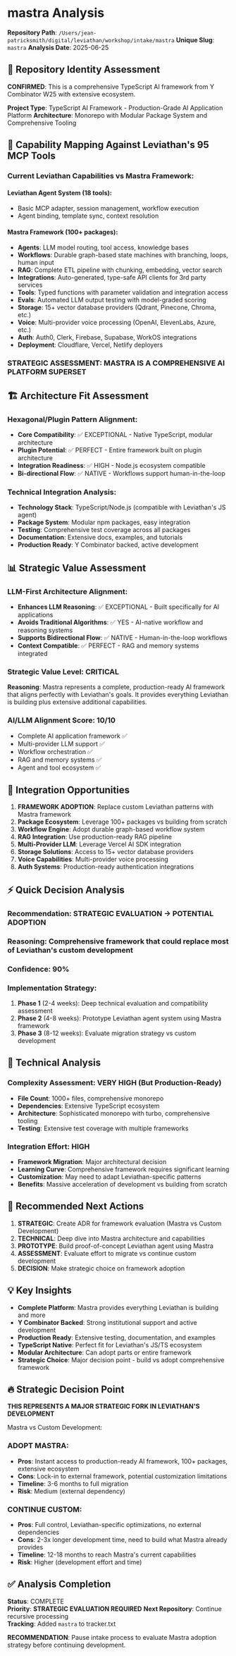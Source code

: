 # mastra Analysis

**Repository Path**: `/Users/jean-patricksmith/digital/leviathan/workshop/intake/mastra`
**Unique Slug**: `mastra`
**Analysis Date**: 2025-06-25

## 🎯 Repository Identity Assessment

**CONFIRMED**: This is a comprehensive TypeScript AI framework from Y Combinator W25 with extensive ecosystem.

**Project Type**: TypeScript AI Framework - Production-Grade AI Application Platform
**Architecture**: Monorepo with Modular Package System and Comprehensive Tooling

## 🤖 Capability Mapping Against Leviathan's 95 MCP Tools

### Current Leviathan Capabilities vs Mastra Framework:

#### Leviathan Agent System (18 tools):
- Basic MCP adapter, session management, workflow execution
- Agent binding, template sync, context resolution

#### Mastra Framework (100+ packages):
- **Agents**: LLM model routing, tool access, knowledge bases
- **Workflows**: Durable graph-based state machines with branching, loops, human input
- **RAG**: Complete ETL pipeline with chunking, embedding, vector search
- **Integrations**: Auto-generated, type-safe API clients for 3rd party services
- **Tools**: Typed functions with parameter validation and integration access
- **Evals**: Automated LLM output testing with model-graded scoring
- **Storage**: 15+ vector database providers (Qdrant, Pinecone, Chroma, etc.)
- **Voice**: Multi-provider voice processing (OpenAI, ElevenLabs, Azure, etc.)
- **Auth**: Auth0, Clerk, Firebase, Supabase, WorkOS integrations
- **Deployment**: Cloudflare, Vercel, Netlify deployers

### **STRATEGIC ASSESSMENT: MASTRA IS A COMPREHENSIVE AI PLATFORM SUPERSET**

## 🏗️ Architecture Fit Assessment

### Hexagonal/Plugin Pattern Alignment:
- **Core Compatibility**: ✅ EXCEPTIONAL - Native TypeScript, modular architecture
- **Plugin Potential**: ✅ PERFECT - Entire framework built on plugin architecture
- **Integration Readiness**: ✅ HIGH - Node.js ecosystem compatible
- **Bi-directional Flow**: ✅ NATIVE - Workflows support human-in-the-loop

### Technical Integration Analysis:
- **Technology Stack**: TypeScript/Node.js (compatible with Leviathan's JS agent)
- **Package System**: Modular npm packages, easy integration
- **Testing**: Comprehensive test coverage across all packages
- **Documentation**: Extensive docs, examples, and tutorials
- **Production Ready**: Y Combinator backed, active development

## 📊 Strategic Value Assessment

### LLM-First Architecture Alignment:
- **Enhances LLM Reasoning**: ✅ EXCEPTIONAL - Built specifically for AI applications
- **Avoids Traditional Algorithms**: ✅ YES - AI-native workflow and reasoning systems
- **Supports Bidirectional Flow**: ✅ NATIVE - Human-in-the-loop workflows
- **Context Compatible**: ✅ PERFECT - RAG and memory systems integrated

### Strategic Value Level: **CRITICAL**
**Reasoning**: Mastra represents a complete, production-ready AI framework that aligns perfectly with Leviathan's goals. It provides everything Leviathan is building plus extensive additional capabilities.

### AI/LLM Alignment Score: **10/10**
- Complete AI application framework ✅
- Multi-provider LLM support ✅
- Workflow orchestration ✅
- RAG and memory systems ✅
- Agent and tool ecosystem ✅

## 🔗 Integration Opportunities

1. **FRAMEWORK ADOPTION**: Replace custom Leviathan patterns with Mastra framework
2. **Package Ecosystem**: Leverage 100+ packages vs building from scratch
3. **Workflow Engine**: Adopt durable graph-based workflow system
4. **RAG Integration**: Use production-ready RAG pipeline
5. **Multi-Provider LLM**: Leverage Vercel AI SDK integration
6. **Storage Solutions**: Access to 15+ vector database providers
7. **Voice Capabilities**: Multi-provider voice processing
8. **Auth Systems**: Production-ready authentication integrations

## ⚡ Quick Decision Analysis

### Recommendation: **STRATEGIC EVALUATION → POTENTIAL ADOPTION**
### Reasoning: **Comprehensive framework that could replace most of Leviathan's custom development**
### Confidence: **90%**

### Implementation Strategy:
1. **Phase 1** (2-4 weeks): Deep technical evaluation and compatibility assessment
2. **Phase 2** (4-8 weeks): Prototype Leviathan agent system using Mastra framework
3. **Phase 3** (8-12 weeks): Evaluate migration strategy vs custom development

## 🎯 Technical Analysis

### Complexity Assessment: **VERY HIGH (But Production-Ready)**
- **File Count**: 1000+ files, comprehensive monorepo
- **Dependencies**: Extensive TypeScript ecosystem
- **Architecture**: Sophisticated monorepo with turbo, comprehensive tooling
- **Testing**: Extensive test coverage with multiple frameworks

### Integration Effort: **HIGH**
- **Framework Migration**: Major architectural decision
- **Learning Curve**: Comprehensive framework requires significant learning
- **Customization**: May need to adapt Leviathan-specific patterns
- **Benefits**: Massive acceleration of development vs building from scratch

## 🚀 Recommended Next Actions

1. **STRATEGIC**: Create ADR for framework evaluation (Mastra vs Custom Development)
2. **TECHNICAL**: Deep dive into Mastra architecture and capabilities
3. **PROTOTYPE**: Build proof-of-concept Leviathan agent using Mastra
4. **ASSESSMENT**: Evaluate effort to migrate vs continue custom development
5. **DECISION**: Make strategic choice on framework adoption

## 💡 Key Insights

- **Complete Platform**: Mastra provides everything Leviathan is building and more
- **Y Combinator Backed**: Strong institutional support and active development
- **Production Ready**: Extensive testing, documentation, and examples
- **TypeScript Native**: Perfect fit for Leviathan's JS/TS ecosystem
- **Modular Architecture**: Can adopt parts or entire framework
- **Strategic Choice**: Major decision point - build vs adopt comprehensive framework

## 🔥 Strategic Decision Point

**THIS REPRESENTS A MAJOR STRATEGIC FORK IN LEVIATHAN'S DEVELOPMENT**

Mastra vs Custom Development:

### **ADOPT MASTRA**:
- **Pros**: Instant access to production-ready AI framework, 100+ packages, extensive ecosystem
- **Cons**: Lock-in to external framework, potential customization limitations
- **Timeline**: 3-6 months to full migration
- **Risk**: Medium (external dependency)

### **CONTINUE CUSTOM**:
- **Pros**: Full control, Leviathan-specific optimizations, no external dependencies
- **Cons**: 2-3x longer development time, need to build what Mastra already provides
- **Timeline**: 12-18 months to reach Mastra's current capabilities
- **Risk**: Higher (development effort and time)

## ✅ Analysis Completion

**Status**: COMPLETE  
**Priority**: **STRATEGIC EVALUATION REQUIRED**
**Next Repository**: Continue recursive processing  
**Tracking**: Added `mastra` to tracker.txt

**RECOMMENDATION**: Pause intake process to evaluate Mastra adoption strategy before continuing development.